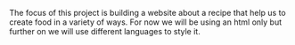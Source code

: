 The focus of this project is building a website about a recipe that help us to create food in a variety of ways. For now we will be using an html only but further on we will use different languages to style it.
